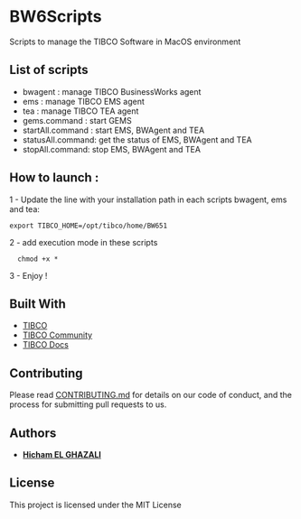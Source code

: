 # BW6Scripts
Scripts to manage the TIBCO Software in MacOS environment

## List of scripts
* bwagent : manage TIBCO BusinessWorks agent
* ems : manage TIBCO EMS agent
* tea : manage TIBCO TEA agent
* gems.command : start GEMS
* startAll.command : start EMS, BWAgent and TEA
* statusAll.command: get the status of EMS, BWAgent and TEA
* stopAll.command: stop EMS, BWAgent and TEA

## How to launch :

1 - Update the line with your installation path in each scripts bwagent, ems and tea:
```
export TIBCO_HOME=/opt/tibco/home/BW651
```
2 - add execution mode in these scripts 
```
  chmod +x *
```
3 - Enjoy !

## Built With

* [TIBCO](http://www.tibco.com/)
* [TIBCO Community](https://community.tibco.com/)
* [TIBCO Docs](https://docs.tibco.com/)

## Contributing

Please read [CONTRIBUTING.md](https://gist.github.com/PurpleBooth/b24679402957c63ec426) for details on our code of conduct, and the process for submitting pull requests to us.


## Authors

* **[Hicham EL GHAZALI](https://www.linkedin.com/in/hichamelghazali/)** 

## License

This project is licensed under the MIT License 
